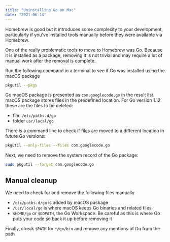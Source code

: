 ```yaml
---
title: "Uninstalling Go on Mac"
date: "2021-06-14"
---
```


Homebrew is good but it introduces some complexity to your development, particularly if you've installed tools manually before they were available via Homebrew.

One of the really problematic tools to move to Homebrew was Go. Because it is installed as a package, removing it is not trivial and may require a lot of manual work after the removal is complete.

Run the following command in a terminal to see if Go was installed using the macOS package

```bash
pkgutil --pkgs
```

Go macOS package is presented as `com.googlecode.go` in the result list. macOS package stores files in the predefined location. For Go version 1.12 these are the files to be deleted:

- file: `/etc/paths.d/go`
- folder `usr/local/go`

There is a command line to check if files are moved to a different location in future Go versions:

```bash
pkgutil --only-files --files com.googlecode.go
```

Next, we need to remove the system record of the Go package:

```bash
sudo pkgutil --forget com.googlecode.go
```

## Manual cleanup

We need to check for and remove the following files manually

- `/etc/paths.d/go` is added by macOS package
- `/usr/local/go` is where macOS keeps Go binaries and related files
- `$HOME/go` or `$GOPATH`, the Go Workspace. Be careful as this is where Go puts your code so back it up before removing it

Finally, check `$PATH` for `*/go/bin` and remove any mentions of Go from the path
